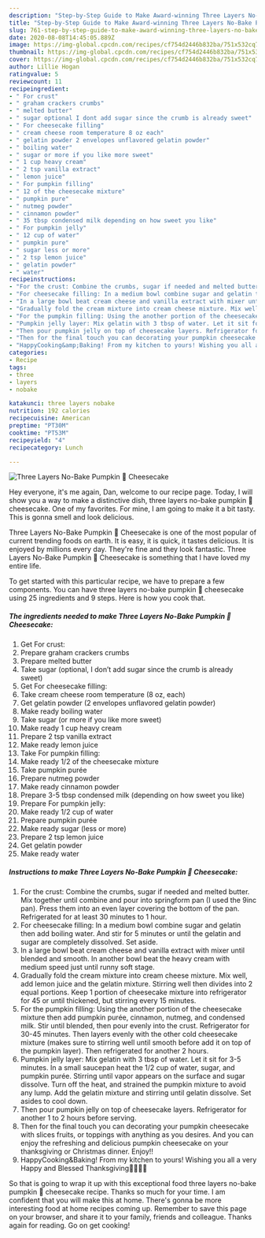 ```yaml
---
description: "Step-by-Step Guide to Make Award-winning Three Layers No-Bake Pumpkin 🎃 Cheesecake"
title: "Step-by-Step Guide to Make Award-winning Three Layers No-Bake Pumpkin 🎃 Cheesecake"
slug: 761-step-by-step-guide-to-make-award-winning-three-layers-no-bake-pumpkin-cheesecake
date: 2020-08-08T14:45:05.889Z
image: https://img-global.cpcdn.com/recipes/cf754d2446b832ba/751x532cq70/three-layers-no-bake-pumpkin-🎃-cheesecake-recipe-main-photo.jpg
thumbnail: https://img-global.cpcdn.com/recipes/cf754d2446b832ba/751x532cq70/three-layers-no-bake-pumpkin-🎃-cheesecake-recipe-main-photo.jpg
cover: https://img-global.cpcdn.com/recipes/cf754d2446b832ba/751x532cq70/three-layers-no-bake-pumpkin-🎃-cheesecake-recipe-main-photo.jpg
author: Lillie Hogan
ratingvalue: 5
reviewcount: 11
recipeingredient:
- " For crust"
- " graham crackers crumbs"
- " melted butter"
- " sugar optional I dont add sugar since the crumb is already sweet"
- " For cheesecake filling"
- " cream cheese room temperature 8 oz each"
- " gelatin powder 2 envelopes unflavored gelatin powder"
- " boiling water"
- " sugar or more if you like more sweet"
- " 1 cup heavy cream"
- " 2 tsp vanilla extract"
- " lemon juice"
- " For pumpkin filling"
- " 12 of the cheesecake mixture"
- " pumpkin pure"
- " nutmeg powder"
- " cinnamon powder"
- " 35 tbsp condensed milk depending on how sweet you like"
- " For pumpkin jelly"
- " 12 cup of water"
- " pumpkin pure"
- " sugar less or more"
- " 2 tsp lemon juice"
- " gelatin powder"
- " water"
recipeinstructions:
- "For the crust: Combine the crumbs, sugar if needed and melted butter. Mix together until combine and pour into springform pan (I used the 9inc pan). Press them into an even layer covering the bottom of the pan. Refrigerated for at least 30 minutes to 1 hour."
- "For cheesecake filling: In a medium bowl combine sugar and gelatin then add boiling water. And stir for 5 minutes or until the gelatin and sugar are completely dissolved. Set aside."
- "In a large bowl beat cream cheese and vanilla extract with mixer until blended and smooth. In another bowl beat the heavy cream with medium speed just until runny soft stage."
- "Gradually fold the cream mixture into cream cheese mixture. Mix well, add lemon juice and the gelatin mixture. Stirring well then divides into 2 equal portions. Keep 1 portion of cheesecake mixture into refrigerator for 45 or until thickened, but stirring every 15 minutes."
- "For the pumpkin filling: Using the another portion of the cheesecake mixture then add pumpkin purée, cinnamon, nutmeg, and condensed milk. Stir until blended, then pour evenly into the crust. Refrigerator for 30-45 minutes. Then layers evenly with the other cold cheesecake mixture (makes sure to stirring well until smooth before add it on top of the pumpkin layer). Then refrigerated for another 2 hours."
- "Pumpkin jelly layer: Mix gelatin with 3 tbsp of water. Let it sit for 3-5 minutes. In a small saucepan heat the 1/2 cup of water, sugar, and pumpkin purée. Stirring until vapor appears on the surface and sugar dissolve. Turn off the heat, and strained the pumpkin mixture to avoid any lump. Add the gelatin mixture and stirring until gelatin dissolve. Set asides to cool down."
- "Then pour pumpkin jelly on top of cheesecake layers. Refrigerator for another 1 to 2 hours before serving."
- "Then for the final touch you can decorating your pumpkin cheesecake with slices fruits, or toppings with anything as you desires. And you can enjoy the refreshing and delicious pumpkin cheesecake on your thanksgiving or Christmas dinner. Enjoy!!"
- "HappyCooking&amp;Baking! From my kitchen to yours! Wishing you all a very Happy and Blessed Thanksgiving🍁🍂🧡🎃"
categories:
- Recipe
tags:
- three
- layers
- nobake

katakunci: three layers nobake 
nutrition: 192 calories
recipecuisine: American
preptime: "PT30M"
cooktime: "PT53M"
recipeyield: "4"
recipecategory: Lunch

---
```



![Three Layers No-Bake Pumpkin 🎃 Cheesecake](https://img-global.cpcdn.com/recipes/cf754d2446b832ba/751x532cq70/three-layers-no-bake-pumpkin-🎃-cheesecake-recipe-main-photo.jpg)

Hey everyone, it's me again, Dan, welcome to our recipe page. Today, I will show you a way to make a distinctive dish, three layers no-bake pumpkin 🎃 cheesecake. One of my favorites. For mine, I am going to make it a bit tasty. This is gonna smell and look delicious.

Three Layers No-Bake Pumpkin 🎃 Cheesecake is one of the most popular of current trending foods on earth. It is easy, it is quick, it tastes delicious. It is enjoyed by millions every day. They're fine and they look fantastic. Three Layers No-Bake Pumpkin 🎃 Cheesecake is something that I have loved my entire life.




To get started with this particular recipe, we have to prepare a few components. You can have three layers no-bake pumpkin 🎃 cheesecake using 25 ingredients and 9 steps. Here is how you cook that.

<!--inarticleads1-->

##### The ingredients needed to make Three Layers No-Bake Pumpkin 🎃 Cheesecake:

1. Get  For crust:
1. Prepare  graham crackers crumbs
1. Prepare  melted butter
1. Take  sugar (optional, I don’t add sugar since the crumb is already sweet)
1. Get  For cheesecake filling:
1. Take  cream cheese room temperature (8 oz, each)
1. Get  gelatin powder (2 envelopes unflavored gelatin powder)
1. Make ready  boiling water
1. Take  sugar (or more if you like more sweet)
1. Make ready  1 cup heavy cream
1. Prepare  2 tsp vanilla extract
1. Make ready  lemon juice
1. Take  For pumpkin filling:
1. Make ready  1/2 of the cheesecake mixture
1. Take  pumpkin purée
1. Prepare  nutmeg powder
1. Make ready  cinnamon powder
1. Prepare  3-5 tbsp condensed milk (depending on how sweet you like)
1. Prepare  For pumpkin jelly:
1. Make ready  1/2 cup of water
1. Prepare  pumpkin purée
1. Make ready  sugar (less or more)
1. Prepare  2 tsp lemon juice
1. Get  gelatin powder
1. Make ready  water




<!--inarticleads2-->

##### Instructions to make Three Layers No-Bake Pumpkin 🎃 Cheesecake:

1. For the crust: Combine the crumbs, sugar if needed and melted butter. Mix together until combine and pour into springform pan (I used the 9inc pan). Press them into an even layer covering the bottom of the pan. Refrigerated for at least 30 minutes to 1 hour.
1. For cheesecake filling: In a medium bowl combine sugar and gelatin then add boiling water. And stir for 5 minutes or until the gelatin and sugar are completely dissolved. Set aside.
1. In a large bowl beat cream cheese and vanilla extract with mixer until blended and smooth. In another bowl beat the heavy cream with medium speed just until runny soft stage.
1. Gradually fold the cream mixture into cream cheese mixture. Mix well, add lemon juice and the gelatin mixture. Stirring well then divides into 2 equal portions. Keep 1 portion of cheesecake mixture into refrigerator for 45 or until thickened, but stirring every 15 minutes.
1. For the pumpkin filling: Using the another portion of the cheesecake mixture then add pumpkin purée, cinnamon, nutmeg, and condensed milk. Stir until blended, then pour evenly into the crust. Refrigerator for 30-45 minutes. Then layers evenly with the other cold cheesecake mixture (makes sure to stirring well until smooth before add it on top of the pumpkin layer). Then refrigerated for another 2 hours.
1. Pumpkin jelly layer: Mix gelatin with 3 tbsp of water. Let it sit for 3-5 minutes. In a small saucepan heat the 1/2 cup of water, sugar, and pumpkin purée. Stirring until vapor appears on the surface and sugar dissolve. Turn off the heat, and strained the pumpkin mixture to avoid any lump. Add the gelatin mixture and stirring until gelatin dissolve. Set asides to cool down.
1. Then pour pumpkin jelly on top of cheesecake layers. Refrigerator for another 1 to 2 hours before serving.
1. Then for the final touch you can decorating your pumpkin cheesecake with slices fruits, or toppings with anything as you desires. And you can enjoy the refreshing and delicious pumpkin cheesecake on your thanksgiving or Christmas dinner. Enjoy!!
1. HappyCooking&amp;Baking! From my kitchen to yours! Wishing you all a very Happy and Blessed Thanksgiving🍁🍂🧡🎃




So that is going to wrap it up with this exceptional food three layers no-bake pumpkin 🎃 cheesecake recipe. Thanks so much for your time. I am confident that you will make this at home. There's gonna be more interesting food at home recipes coming up. Remember to save this page on your browser, and share it to your family, friends and colleague. Thanks again for reading. Go on get cooking!
